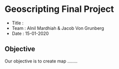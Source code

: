 # Geoscripting Final Project
* Title : 
* Team : AInil Mardhiah & Jacob Von Grunberg
* Date : 15-01-2020

## Objective
Our objective is to create map ........




